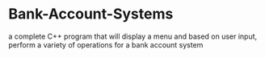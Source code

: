 # Bank-Account-Systems
a complete C++ program that will display a menu and based on user input, perform a variety of operations for a bank account system
